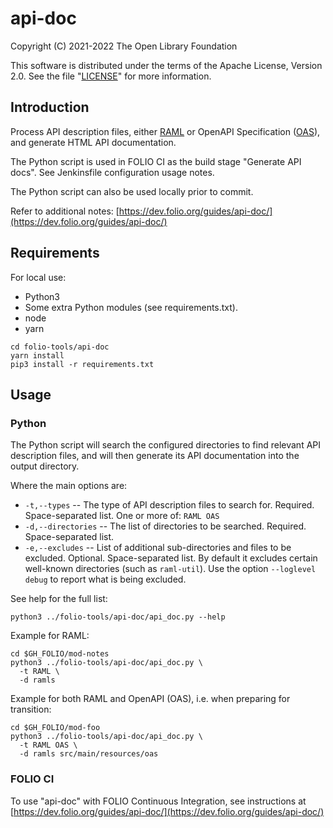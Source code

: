 # api-doc

Copyright (C) 2021-2022 The Open Library Foundation

This software is distributed under the terms of the Apache License,
Version 2.0. See the file "[LICENSE](LICENSE)" for more information.

## Introduction

Process API description files, either [RAML](https://en.wikipedia.org/wiki/RAML_(software)) or OpenAPI Specification ([OAS](https://en.wikipedia.org/wiki/OpenAPI_Specification)), and generate HTML API documentation.

The Python script is used in FOLIO CI as the build stage "Generate API docs". See Jenkinsfile configuration usage notes.

The Python script can also be used locally prior to commit.

Refer to additional notes: [https://dev.folio.org/guides/api-doc/](https://dev.folio.org/guides/api-doc/)

## Requirements

For local use:

* Python3
* Some extra Python modules (see requirements.txt).
* node
* yarn

```shell
cd folio-tools/api-doc
yarn install
pip3 install -r requirements.txt
```

## Usage

### Python

The Python script will search the configured directories to find relevant API description files, and will then generate its API documentation into the output directory.

Where the main options are:

* `-t,--types` -- The type of API description files to search for.
  Required. Space-separated list.
  One or more of: `RAML OAS`
* `-d,--directories` -- The list of directories to be searched.
  Required. Space-separated list.
* `-e,--excludes` -- List of additional sub-directories and files to be excluded.
  Optional. Space-separated list.
  By default it excludes certain well-known directories (such as `raml-util`).
  Use the option `--loglevel debug` to report what is being excluded.

See help for the full list:

```
python3 ../folio-tools/api-doc/api_doc.py --help
```

Example for RAML:

```
cd $GH_FOLIO/mod-notes
python3 ../folio-tools/api-doc/api_doc.py \
  -t RAML \
  -d ramls
```

Example for both RAML and OpenAPI (OAS), i.e. when preparing for transition:

```
cd $GH_FOLIO/mod-foo
python3 ../folio-tools/api-doc/api_doc.py \
  -t RAML OAS \
  -d ramls src/main/resources/oas
```

### FOLIO CI

To use "api-doc" with FOLIO Continuous Integration,
see instructions at [https://dev.folio.org/guides/api-doc/](https://dev.folio.org/guides/api-doc/)

